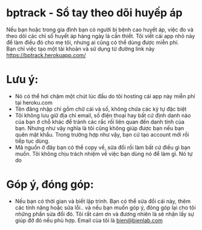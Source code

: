 # bptrack - Sổ tay theo dõi huyếp áp
Nếu bạn hoặc trong gia đình bạn có người bị bệnh cao huyết áp, việc đo và theo dõi các chỉ số huyết áp hàng ngày là cần thiết. Tôi viết cái app nhỏ này để làm điều đó cho mẹ tôi, nhưng ai cũng có thể dùng được miễn phí.<br>
Bạn chỉ việc tạo một tài khoản và sử dụng từ đường link này https://bptrack.herokuapp.com/<br>
# Lưu ý: 
- Nó có thể hơi chậm một chút lúc đầu do tôi hosting cái app này miễn phí tại heroku.com<br>
- Tên đăng nhập chỉ gồm chữ cái và số, không chứa các ký tự đặc biệt<br>
- Tôi không lưu giữ địa chỉ email, số điện thoại hay bất cứ định danh nào của bạn ở chỗ khác để tránh các rắc rối liên quan đến danh tính của bạn. Nhưng như vậy nghĩa là tôi cũng không giúp được bạn nếu bạn quên mật khẩu. Trong trường hợp như vậy, bạn cứ tạo account mới rồi tiếp tục dùng.<br>
- Mã nguồn ở đây bạn có thể copy về, sửa đổi rồi làm bất cứ điều gì bạn muốn. Tôi không chịu trách nhiệm về việc bạn dùng nó để làm gì. Nó tự do

# Góp ý, đóng góp:
- Nếu bạn có thời gian và biết lập trình. Bạn có thể sửa đổi cái này, thêm các tính năng hoặc sửa lỗi.. và nếu bạn muốn góp ý, đóng góp lại cho tôi những phần sửa đổi đó. Tôi rất cám ơn và đương nhiên là sẽ nhận lấy sự giúp đỡ đó nếu phù hợp. Email của tôi là bien@bienlab.com
